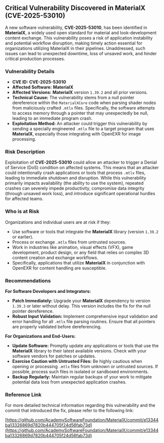 ## Critical Vulnerability Discovered in MaterialX (CVE-2025-53010)

A new software vulnerability, **CVE-2025-53010**, has been identified in **MaterialX**, a widely used open standard for material and look-development content exchange. This vulnerability poses a risk of application instability and potential workflow disruption, making timely action essential for organizations utilizing MaterialX in their pipelines. Unaddressed, such issues can lead to unexpected downtime, loss of unsaved work, and hinder critical production processes.

### Vulnerability Details

*   **CVE ID:** **CVE-2025-53010**
*   **Affected Software:** **MaterialX**
*   **Affected Versions:** **MaterialX** version `1.39.2` and all prior versions.
*   **Technical Cause:** The vulnerability stems from a null pointer dereference within the `MaterialXCore` code when parsing shader nodes from maliciously crafted `.mtlx` files. Specifically, the software attempts to access memory through a pointer that may unexpectedly be null, leading to an immediate program crash.
*   **Exploitation Method:** An attacker could trigger this vulnerability by sending a specially engineered `.mtlx` file to a target program that uses **MaterialX**, especially those integrating with OpenEXR for image processing.

### Risk Description

Exploitation of **CVE-2025-53010** could allow an attacker to trigger a Denial of Service (DoS) condition on affected systems. This means that an attacker could intentionally crash applications or tools that process `.mtlx` files, leading to immediate shutdown and disruption. While this vulnerability primarily impacts availability (the ability to use the system), repeated crashes can severely impede productivity, compromise data integrity (through unsaved work loss), and introduce significant operational hurdles for affected teams.

### Who is at Risk

Organizations and individual users are at risk if they:

*   Use software or tools that integrate the **MaterialX** library (version `1.39.2` or earlier).
*   Process or exchange `.mtlx` files from untrusted sources.
*   Work in industries like animation, visual effects (VFX), game development, product design, or any field that relies on complex 3D content creation and exchange workflows.
*   Specifically, applications that utilize **MaterialX** in conjunction with OpenEXR for content handling are susceptible.

### Recommendations

**For Software Developers and Integrators:**
*   **Patch Immediately:** Upgrade your **MaterialX** dependency to version `1.39.3` or later without delay. This version includes the fix for the null pointer dereference.
*   **Robust Input Validation:** Implement comprehensive input validation and error handling for all `.mtlx` file parsing routines. Ensure that all pointers are properly validated before dereferencing.

**For Organizations and End-Users:**
*   **Update Software:** Promptly update any applications or tools that use the **MaterialX** library to their latest available versions. Check with your software vendors for patches or updates.
*   **Exercise Caution with Untrusted Files:** Be highly cautious when opening or processing `.mtlx` files from unknown or untrusted sources. If possible, process such files in isolated or sandboxed environments.
*   **Backup Regularly:** Maintain regular backups of your work to mitigate potential data loss from unexpected application crashes.

### Reference Link

For more detailed technical information regarding this vulnerability and the commit that introduced the fix, please refer to the following link:

[https://github.com/AcademySoftwareFoundation/MaterialX/commit/e13344ba13326869d7820b444705f24d56fab73d](https://github.com/AcademySoftwareFoundation/MaterialX/commit/e13344ba13326869d7820b444705f24d56fab73d)